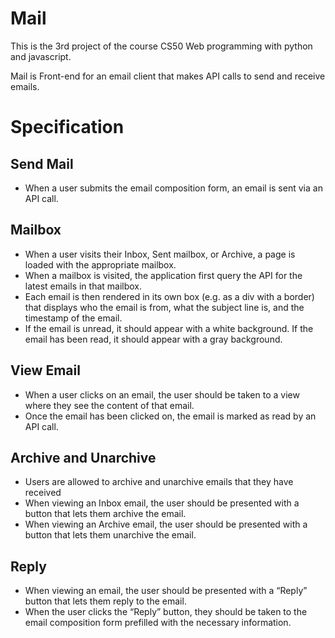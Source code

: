 # Mail
This is the 3rd project of the course CS50 Web programming with python and javascript.

Mail is Front-end for an email client that makes API calls to send and receive emails.

# Specification

## Send Mail
- When a user submits the email composition form, an email is sent via an API call.

## Mailbox
- When a user visits their Inbox, Sent mailbox, or Archive, a page is loaded with the appropriate mailbox.
- When a mailbox is visited, the application first query the API for the latest emails in that mailbox.
- Each email is then rendered in its own box (e.g. as a div with a border) that displays who the email is from, what the subject line is, 
  and the timestamp of the email.
- If the email is unread, it should appear with a white background. If the email has been read, it should appear with a gray background.

## View Email
- When a user clicks on an email, the user should be taken to a view where they see the content of that email.
- Once the email has been clicked on, the email is marked as read by an API call.

## Archive and Unarchive
- Users are allowed to archive and unarchive emails that they have received
- When viewing an Inbox email, the user should be presented with a button that lets them archive the email. 
- When viewing an Archive email, the user should be presented with a button that lets them unarchive the email. 
 
## Reply
- When viewing an email, the user should be presented with a “Reply” button that lets them reply to the email.
- When the user clicks the “Reply” button, they should be taken to the email composition form prefilled with the necessary information.
